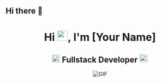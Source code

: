 ## Hi there 👋

<h1 align="center">Hi <img src="https://github.com/YourUsername/YourUsername/blob/main/icons/Hi.gif" width="28px"/>, I'm [Your Name]</h1>
<h2 align="center">
  <img src="https://komarev.com/ghpvc/?username=[YourUsername]&color=dc143c&style=for-the-badge" alt="Profile Views" style="height:21px;">
  Fullstack Developer
  <a href="https://[your-portfolio-link]">
    <img src="https://img.shields.io/badge/Portfolio-543DE0?style=for-the-badge&logo=About.me&logoColor=white" alt="Portfolio" style="height:22px;">
  </a>
</h2>
<div align="center">
 <img alt="GIF" src="https://media4.giphy.com/media/11KzOet1ElBDz2/giphy.gif?cid=6c09b952ufa3xxbbm0mpuadm2zaik3wjp4m9luz2ly0lyz8d&ep=v1_internal_gif_by_id&rid=giphy.gif&ct=g" />
</div>
